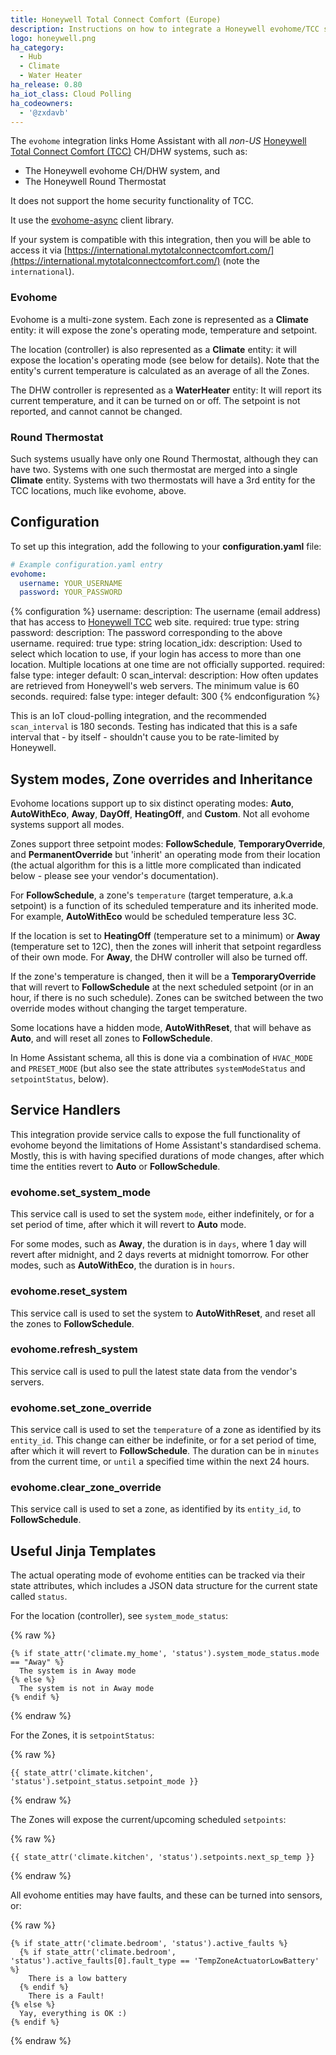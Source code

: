 ```yaml
---
title: Honeywell Total Connect Comfort (Europe)
description: Instructions on how to integrate a Honeywell evohome/TCC system with Home Assistant.
logo: honeywell.png
ha_category:
  - Hub
  - Climate
  - Water Heater
ha_release: 0.80
ha_iot_class: Cloud Polling
ha_codeowners:
  - '@zxdavb'
---
```


The `evohome` integration links Home Assistant with all _non-US_ [Honeywell Total Connect Comfort (TCC)](https://international.mytotalconnectcomfort.com/Account/Login) CH/DHW systems, such as:

- The Honeywell evohome CH/DHW system, and
- The Honeywell Round Thermostat

It does not support the home security functionality of TCC.

It use the [evohome-async](https://github.com/zxdavb/evohome-async) client library.

If your system is compatible with this integration, then you will be able to access it via [https://international.mytotalconnectcomfort.com/](https://international.mytotalconnectcomfort.com/) (note the `international`).

### Evohome

Evohome is a multi-zone system. Each zone is represented as a **Climate** entity: it will expose the zone's operating mode, temperature and setpoint.

The location (controller) is also represented as a **Climate** entity: it will expose the location's operating mode (see below for details). Note that the entity's current temperature is calculated as an average of all the Zones.

The DHW controller is represented as a **WaterHeater** entity: It will report its current temperature, and it can be turned on or off. The setpoint is not reported, and cannot cannot be changed.

### Round Thermostat

Such systems usually have only one Round Thermostat, although they can have two. Systems with one such thermostat are merged into a single **Climate** entity. Systems with two thermostats will have a 3rd entity for the TCC locations, much like evohome, above.

## Configuration

To set up this integration, add the following to your **configuration.yaml** file:

```yaml
# Example configuration.yaml entry
evohome:
  username: YOUR_USERNAME
  password: YOUR_PASSWORD
```

{% configuration %}
username:
  description: The username (email address) that has access to [Honeywell TCC](https://international.mytotalconnectcomfort.com/Account/Login) web site.
  required: true
  type: string
password:
  description: The password corresponding to the above username.
  required: true
  type: string
location_idx:
  description: Used to select which location to use, if your login has access to more than one location. Multiple locations at one time are not officially supported.
  required: false
  type: integer
  default: 0
scan_interval:
  description: How often updates are retrieved from Honeywell's web servers. The minimum value is 60 seconds.
  required: false
  type: integer
  default: 300
{% endconfiguration %}

This is an IoT cloud-polling integration, and the recommended `scan_interval` is 180 seconds. Testing has indicated that this is a safe interval that - by itself - shouldn't cause you to be rate-limited by Honeywell.

## System modes, Zone overrides and Inheritance

Evohome locations support up to six distinct operating modes: **Auto**, **AutoWithEco**, **Away**, **DayOff**, **HeatingOff**, and **Custom**. Not all evohome systems support all modes.

Zones support three setpoint modes: **FollowSchedule**, **TemporaryOverride**, and **PermanentOverride** but 'inherit' an operating mode from their location (the actual algorithm for this is a little more complicated than indicated below - please see your vendor's documentation).

For **FollowSchedule**, a zone's `temperature` (target temperature, a.k.a setpoint) is a function of its scheduled temperature and its inherited mode. For example, **AutoWithEco** would be scheduled temperature less 3C.

If the location is set to **HeatingOff** (temperature set to a minimum) or **Away** (temperature set to 12C), then the zones will inherit that setpoint regardless of their own mode. For **Away**, the DHW controller will also be turned off.

If the zone's temperature is changed, then it will be a **TemporaryOverride** that will revert to **FollowSchedule** at the next scheduled setpoint (or in an hour, if there is no such schedule). Zones can be switched between the two override modes without changing the target temperature.

Some locations have a hidden mode, **AutoWithReset**, that will behave as **Auto**, and will reset all zones to **FollowSchedule**.

In Home Assistant schema, all this is done via a combination of `HVAC_MODE` and `PRESET_MODE` (but also see the state attributes `systemModeStatus` and `setpointStatus`, below).

## Service Handlers

This integration provide service calls to expose the full functionality of evohome beyond the limitations of Home Assistant's standardised schema. Mostly, this is with having specified durations of mode changes, after which time the entities revert to **Auto** or **FollowSchedule**.

### evohome.set_system_mode

This service call is used to set the system `mode`, either indefinitely, or for a set period of time, after which it will revert to **Auto** mode.

For some modes, such as **Away**, the duration is in `days`, where 1 day will revert after midnight, and 2 days reverts at midnight tomorrow. For other modes, such as **AutoWithEco**, the duration is in `hours`.

### evohome.reset_system

This service call is used to set the system to **AutoWithReset**, and reset all the zones to **FollowSchedule**.

### evohome.refresh_system

This service call is used to pull the latest state data from the vendor's servers.

### evohome.set_zone_override

This service call is used to set the `temperature` of a zone as identified by its `entity_id`. This change can either be indefinite, or for a set period of time, after which it will revert to **FollowSchedule**. The duration can be in `minutes` from the current time, or `until` a specified time within the next 24 hours.

### evohome.clear_zone_override

This service call is used to set a zone, as identified by its `entity_id`, to **FollowSchedule**.

## Useful Jinja Templates

The actual operating mode of evohome entities can be tracked via their state attributes, which includes a JSON data structure for the current state called `status`.

For the location (controller), see `system_mode_status`:

{% raw %}
```text
{% if state_attr('climate.my_home', 'status').system_mode_status.mode == "Away" %}
  The system is in Away mode
{% else %}
  The system is not in Away mode
{% endif %}
```
{% endraw %}

For the Zones, it is `setpointStatus`:

{% raw %}
```text
{{ state_attr('climate.kitchen', 'status').setpoint_status.setpoint_mode }}
```
{% endraw %}

The Zones will expose the current/upcoming scheduled `setpoints`:

{% raw %}
```text
{{ state_attr('climate.kitchen', 'status').setpoints.next_sp_temp }}
```
{% endraw %}

All evohome entities may have faults, and these can be turned into sensors, or:

{% raw %}
```text
{% if state_attr('climate.bedroom', 'status').active_faults %}
  {% if state_attr('climate.bedroom', 'status').active_faults[0].fault_type == 'TempZoneActuatorLowBattery' %}
    There is a low battery
  {% endif %}
    There is a Fault!
{% else %}
  Yay, everything is OK :)
{% endif %}
```
{% endraw %}
